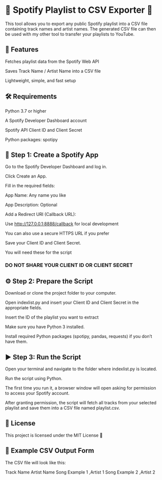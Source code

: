 # 🎵 Spotify Playlist to CSV Exporter 🎵

This tool allows you to export any public Spotify playlist into a CSV file containing track names and artist names.
The generated CSV file can then be used with my other tool to transfer your playlists to YouTube.


## 🚀 Features

Fetches playlist data from the Spotify Web API

Saves Track Name / Artist Name into a CSV file

Lightweight, simple, and fast setup




## 🛠️ Requirements

Python 3.7 or higher

A Spotify Developer Dashboard account

Spotify API Client ID and Client Secret

Python packages: spotipy



## 🔧 Step 1: Create a Spotify App

Go to the Spotify Developer Dashboard
 and log in.

Click Create an App.

Fill in the required fields:

App Name: Any name you like

App Description: Optional

Add a Redirect URI (Callback URL):

Use http://127.0.0.1:8888/callback for local development

You can also use a secure HTTPS URL if you prefer

Save your Client ID and Client Secret.

You will need these for the script

### DO NOT SHARE YOUR CLIENT ID OR CLIENT SECRET



## ⚙️ Step 2: Prepare the Script

Download or clone the project folder to your computer.

Open indexlist.py and insert your Client ID and Client Secret in the appropriate fields.

Insert the ID of the playlist you want to extract

Make sure you have Python 3 installed.

Install required Python packages (spotipy, pandas, requests) if you don’t have them.



## ▶️ Step 3: Run the Script

Open your terminal and navigate to the folder where indexlist.py is located.

Run the script using Python.

The first time you run it, a browser window will open asking for permission to access your Spotify account.

After granting permission, the script will fetch all tracks from your selected playlist and save them into a CSV file named playlist.csv.

## 📜 License

This project is licensed under the MIT License 📝


## 📂 Example CSV Output Form

The CSV file will look like this:

Track Name	Artist Name
Song Example 1	,Artist 1
Song Example 2	,Artist 2


